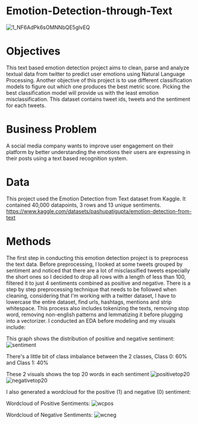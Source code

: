 # Emotion-Detection-through-Text

![1_NF6AdPk6sOMNNbQE5glvEQ](https://user-images.githubusercontent.com/108106393/214875843-4d6e4687-4933-465c-ba89-b1e4ad765a95.png)

# Objectives 
This text based emotion detection project aims to clean, parse and analyze textual data from twitter to predict user emotions using Natural Language Processing. Another objective of this project is to use different classification models to figure out which one produces the best metric score. Picking the best classification model will provide us with the least emotion misclassification. This dataset contains tweet ids, tweets and the sentiment for each tweets. 

# Business Problem 
A social media company wants to improve user engagement on their platform by better understanding the emotions their users are expressing in their posts using a text based recognition system. 

# Data 
This project used the Emotion Detection from Text dataset from Kaggle. It contained 40,000 datapoints, 3 rows and 13 unique sentiments.
https://www.kaggle.com/datasets/pashupatigupta/emotion-detection-from-text

# Methods
The first step in conducting this emotion detection project is to preprocess the text data. Before preprocessing, I looked at some tweets grouped by sentiment and noticed that there are a lot of misclassified tweets especially the short ones so I decided to drop all rows with a length of less than 100, filtered it to just 4 sentiments combined as positive and negative. There is a step by step preprocessing technique that needs to be followed when cleaning, considering that I'm working with a twitter dataset, I have to lowercase the entire dataset, find urls, hashtags, mentions and strip whitespace. This process also includes tokenizing the texts, removing stop word, removing non-english patterns and lemmatizing it before plugging into a vectorizer. I conducted an EDA before modeling and my visuals include:

This graph shows the distribution of positive and negative sentiment: 
![sentiment](https://user-images.githubusercontent.com/108106393/214896837-af3bf4f0-f9a8-49e8-9613-d9806b71f544.png)

There's a little bit of class imbalance between the 2 classes, Class 0: 60% and Class 1: 40%

These 2 visuals shows the top 20 words in each sentiment
![positivetop20](https://user-images.githubusercontent.com/108106393/214898406-0236ef37-657f-4353-a31e-ff5d088076fb.png)
![negativetop20](https://user-images.githubusercontent.com/108106393/214898437-0b45150c-691e-4b53-968b-64ce297c26dc.png)

I also generated a wordcloud for the positive (1) and negative (0) sentiment:

Wordcloud of Positive Sentiments:
![wcpos](https://user-images.githubusercontent.com/108106393/214899981-d82d8b0e-2532-4fd3-b75c-a1c45f0f6b06.png)

Wordcloud of Negative Sentiments:
![wcneg](https://user-images.githubusercontent.com/108106393/214900018-22f0e211-f2f9-4ee8-9ad6-dda040ffbe50.png)




